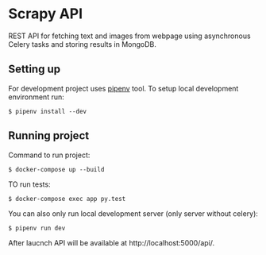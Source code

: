 # Scrapy API

REST API for fetching text and images from webpage using asynchronous Celery tasks and storing results in MongoDB.

## Setting up 

For development project uses [pipenv](https://github.com/pypa/pipenv) tool. 
To setup local development environment run:

```shell
$ pipenv install --dev
```

## Running project 

Command to run project:
```shell
$ docker-compose up --build
```
TO run tests:
```shell
$ docker-compose exec app py.test
```

You can also only run local development server (only server without celery):
```shell
$ pipenv run dev
```

After laucnch API will be available at http://localhost:5000/api/.
